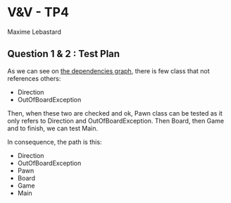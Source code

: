 V&V - TP4
===
Maxime Lebastard

Question 1 & 2 : Test Plan
---
As we can see on [the dependencies graph](Report/DependenciesView.png), there is few class that not references others:
* Direction
* OutOfBoardException

Then, when these two are checked and ok, Pawn class can be tested as it only refers to Direction and OutOfBoardException. Then Board, then Game and to finish, we can test Main.

In consequence, the path is this:
* Direction
* OutOfBoardException
* Pawn
* Board
* Game
* Main